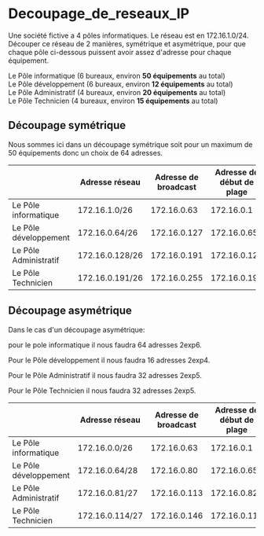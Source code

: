 # Decoupage_de_reseaux_IP

Une société fictive a 4 pôles informatiques. Le réseau est en 172.16.1.0/24.
Découper ce réseau de 2 manières, symétrique et asymétrique, pour que chaque pôle ci-dessous puissent avoir assez d'adresse pour chaque équipement.

Le Pôle informatique (6 bureaux, environ **50 équipements** au total)  
Le Pôle développement (6 bureaux, environ **12 équipements** au total)  
Le Pôle Administratif (4 bureaux, environ **20 équipements** au total)   
Le Pôle Technicien (4 bureaux, environ **15 équipements** au total)

## Découpage symétrique
Nous sommes ici dans un découpage symétrique soit pour un maximum de 50 équipements donc un choix de 64 adresses.

|  | Adresse réseau | Adresse de broadcast | Adresse de début de plage | Adresse de fin de plage |
| --- | --- | --- | --- | --- |
| Le Pôle informatique | 172.16.1.0/26 | 172.16.0.63 | 172.16.0.1 | 172.16.0.62 |
| Le Pôle développement | 172.16.0.64/26 | 172.16.0.127 | 172.16.0.65 | 192.168.0.126 |
| Le Pôle Administratif | 172.16.0.128/26 | 172.16.0.191 | 172.16.0.129 | 172.16.0.190 |
| Le Pôle Technicien | 172.16.0.191/26 | 172.16.0.255 | 172.16.0.192 | 172.16.0.254 |


## Découpage asymétrique
Dans le cas d'un découpage asymétrique:

pour le pole informatique il nous faudra 64 adresses 2exp6.

Pour le Pôle développement il nous faudra 16 adresses 2exp4.

Pour le Pôle Administratif il nous faudra 32 adresses 2exp5.

Pour le Pôle Technicien il nous faudra 32 adresses 2exp5.

| | Adresse réseau | Adresse de broadcast | Adresse de début de plage | Adresse de fin de plage |
| --- | --- | --- | --- | --- |
| Le Pôle informatique | 172.16.0.0/26 | 172.16.0.63 | 172.16.0.1 | 172.16.0.62 |
| Le Pôle développement | 172.16.0.64/28 | 172.16.0.80 | 172.16.0.65 | 172.16.0.79 |
| Le Pôle Administratif | 172.16.0.81/27 | 172.16.0.113 | 172.16.0.82 | 172.16.0.112 |
| Le Pôle Technicien | 172.16.0.114/27 | 172.16.0.146 | 172.16.0.115 | 172.16.0.145 |
